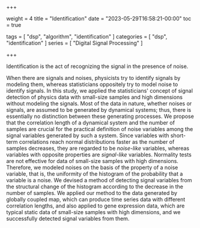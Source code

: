 +++

weight = 4
title = "Identification"
date = "2023-05-29T16:58:21-00:00"
toc = true

tags = [ "dsp", "algorithm", "identification" ]
categories = [ "dsp", "identification" ]
series = [ "Digital Signal Processing" ]

+++

Identification is the act of recognizing the signal in the presence of noise.

When there are signals and noises, physicists try to identify signals by modeling them, 
whereas statisticians oppositely try to model noise to identify signals. In this study, 
we applied the statisticians' concept of signal detection of physics data with small-size 
samples and high dimensions without modeling the signals. Most of the data in nature, 
whether noises or signals, are assumed to be generated by dynamical systems; thus, there 
is essentially no distinction between these generating processes. We propose that the 
correlation length of a dynamical system and the number of samples are crucial for the 
practical definition of noise variables among the signal variables generated by such 
a system. Since variables with short-term correlations reach normal distributions 
faster as the number of samples decreases, they are regarded to be _noise-like_
variables, whereas variables with opposite properties are _signal-like_ variables. 
Normality tests are not effective for data of small-size samples with high dimensions. 
Therefore, we modeled noises on the basis of the property of a noise variable, that is, 
the uniformity of the histogram of the probability that a variable is a noise. 
We devised a method of detecting signal variables from the structural change of the 
histogram according to the decrease in the number of samples. We applied our method 
to the data generated by globally coupled map, which can produce time series data with 
different correlation lengths, and also applied to gene expression data, which are 
typical static data of small-size samples with high dimensions, and we successfully 
detected signal variables from them. 
